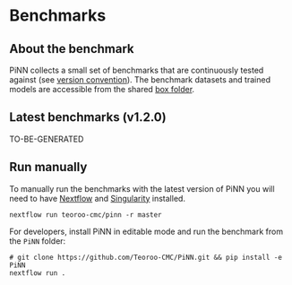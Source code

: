 # Benchmarks 

## About the benchmark

PiNN collects a small set of benchmarks that are continuously tested
against (see [version convention]). The benchmark datasets and trained
models are accessible from the shared [box folder].

[version convention]: ../changelog/#conventions
[box folder]: https://uppsala.box.com/v/teoroo-cmc-pinn-data

## Latest benchmarks (v1.2.0)

TO-BE-GENERATED

## Run manually

To manually run the benchmarks with the latest version of PiNN you
will need to have [Nextflow] and [Singularity] installed.

[Nextflow]: https://www.nextflow.io/
[Singularity]: https://docs.sylabs.io/guides/latest/user-guide/

```
nextflow run teoroo-cmc/pinn -r master
```

For developers, install PiNN in editable mode and run the benchmark
from the `PiNN` folder:

```
# git clone https://github.com/Teoroo-CMC/PiNN.git && pip install -e PiNN
nextflow run .
```
